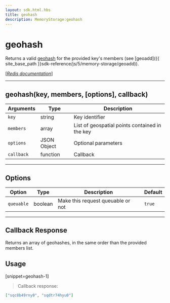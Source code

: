 ```yaml
---
layout: sdk.html.hbs
title: geohash
description: MemoryStorage:geohash
---
```

  

# geohash
Returns a valid [geohash](https://en.wikipedia.org/wiki/Geohash) for the provided key's members (see [geoadd]({{ site_base_path }}sdk-reference/js/5/memory-storage/geoadd)).  

[[_Redis documentation_]](https://redis.io/commands/geohash)

---

## geohash(key, members, [options], callback)

| Arguments | Type | Description |
|---------------|---------|----------------------------------------|
| `key` | string | Key identifier |
| `members` | array | List of geospatial points contained in the key |
| `options` | JSON Object | Optional parameters |
| `callback` | function | Callback |

---

## Options

| Option | Type | Description | Default |
|---------------|---------|----------------------------------------|---------|
| `queuable` | boolean | Make this request queuable or not  | `true` |

---

## Callback Response

Returns an array of geohashes, in the same order than the provided members list.

## Usage

[snippet=geohash-1]
> Callback response:

```json
["sqc8b49rny0", "sqdtr74hyu0"]
```